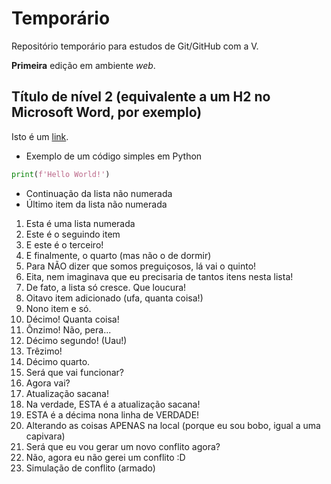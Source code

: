 # Temporário

Repositório temporário para estudos de Git/GitHub com a V.

**Primeira** edição em ambiente _web_.

## Título de nível 2 (equivalente a um H2 no Microsoft Word, por exemplo)

Isto é um [link](https://terra.com.br).

- Exemplo de um código simples em Python
```python
print(f'Hello World!')
```
- Continuação da lista não numerada
- Último item da lista não numerada

1. Esta é uma lista numerada
2. Este é o seguindo item
3. E este é o terceiro!
4. E finalmente, o quarto (mas não o de dormir)
5. Para NÃO dizer que somos preguiçosos, lá vai o quinto!
6. Eita, nem imaginava que eu precisaria de tantos itens nesta lista!
7. De fato, a lista só cresce. Que loucura!
8. Oitavo item adicionado (ufa, quanta coisa!)
9. Nono item e só.
10. Décimo! Quanta coisa!
11. Ônzimo! Não, pera...
12. Décimo segundo! (Uau!)
13. Trêzimo!
14. Décimo quarto.
15. Será que vai funcionar?
16. Agora vai?
17. Atualização sacana!
18. Na verdade, ESTA é a atualização sacana!
19. ESTA é a décima nona linha de VERDADE!
20. Alterando as coisas APENAS na local (porque eu sou bobo, igual a uma
capivara)
21. Será que eu vou gerar um novo conflito agora?
22. Não, agora eu não gerei um conflito :D
23. Simulação de conflito (armado)
